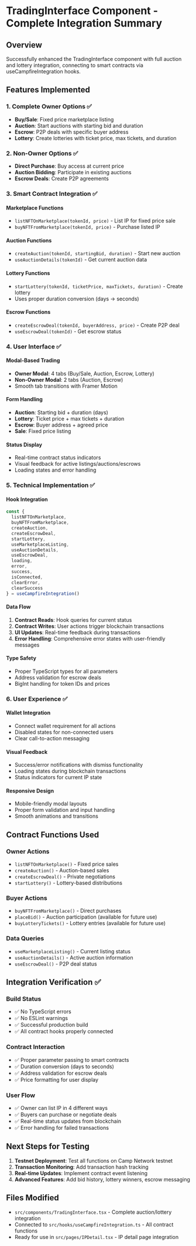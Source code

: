 # TradingInterface Component - Complete Integration Summary

## Overview
Successfully enhanced the TradingInterface component with full auction and lottery integration, connecting to smart contracts via useCampfireIntegration hooks.

## Features Implemented

### 1. **Complete Owner Options** ✅
- **Buy/Sale**: Fixed price marketplace listing
- **Auction**: Start auctions with starting bid and duration
- **Escrow**: P2P deals with specific buyer address  
- **Lottery**: Create lotteries with ticket price, max tickets, and duration

### 2. **Non-Owner Options** ✅
- **Direct Purchase**: Buy access at current price
- **Auction Bidding**: Participate in existing auctions
- **Escrow Deals**: Create P2P agreements

### 3. **Smart Contract Integration** ✅

#### Marketplace Functions
- `listNFTOnMarketplace(tokenId, price)` - List IP for fixed price sale
- `buyNFTFromMarketplace(tokenId, price)` - Purchase listed IP

#### Auction Functions  
- `createAuction(tokenId, startingBid, duration)` - Start new auction
- `useAuctionDetails(tokenId)` - Get current auction data

#### Lottery Functions
- `startLottery(tokenId, ticketPrice, maxTickets, duration)` - Create lottery
- Uses proper duration conversion (days → seconds)

#### Escrow Functions
- `createEscrowDeal(tokenId, buyerAddress, price)` - Create P2P deal
- `useEscrowDeal(tokenId)` - Get escrow status

### 4. **User Interface** ✅

#### Modal-Based Trading
- **Owner Modal**: 4 tabs (Buy/Sale, Auction, Escrow, Lottery)
- **Non-Owner Modal**: 2 tabs (Auction, Escrow)
- Smooth tab transitions with Framer Motion

#### Form Handling
- **Auction**: Starting bid + duration (days)
- **Lottery**: Ticket price + max tickets + duration
- **Escrow**: Buyer address + agreed price
- **Sale**: Fixed price listing

#### Status Display
- Real-time contract status indicators
- Visual feedback for active listings/auctions/escrows
- Loading states and error handling

### 5. **Technical Implementation** ✅

#### Hook Integration
```typescript
const {
  listNFTOnMarketplace,
  buyNFTFromMarketplace, 
  createAuction,
  createEscrowDeal,
  startLottery,
  useMarketplaceListing,
  useAuctionDetails,
  useEscrowDeal,
  loading,
  error,
  success,
  isConnected,
  clearError,
  clearSuccess
} = useCampfireIntegration()
```

#### Data Flow
1. **Contract Reads**: Hook queries for current status
2. **Contract Writes**: User actions trigger blockchain transactions
3. **UI Updates**: Real-time feedback during transactions
4. **Error Handling**: Comprehensive error states with user-friendly messages

#### Type Safety
- Proper TypeScript types for all parameters
- Address validation for escrow deals
- BigInt handling for token IDs and prices

### 6. **User Experience** ✅

#### Wallet Integration
- Connect wallet requirement for all actions
- Disabled states for non-connected users
- Clear call-to-action messaging

#### Visual Feedback
- Success/error notifications with dismiss functionality
- Loading states during blockchain transactions
- Status indicators for current IP state

#### Responsive Design
- Mobile-friendly modal layouts
- Proper form validation and input handling
- Smooth animations and transitions

## Contract Functions Used

### Owner Actions
- `listNFTOnMarketplace()` - Fixed price sales
- `createAuction()` - Auction-based sales
- `createEscrowDeal()` - Private negotiations  
- `startLottery()` - Lottery-based distributions

### Buyer Actions
- `buyNFTFromMarketplace()` - Direct purchases
- `placeBid()` - Auction participation (available for future use)
- `buyLotteryTickets()` - Lottery entries (available for future use)

### Data Queries
- `useMarketplaceListing()` - Current listing status
- `useAuctionDetails()` - Active auction information
- `useEscrowDeal()` - P2P deal status

## Integration Verification ✅

### Build Status
- ✅ No TypeScript errors
- ✅ No ESLint warnings
- ✅ Successful production build
- ✅ All contract hooks properly connected

### Contract Interaction
- ✅ Proper parameter passing to smart contracts
- ✅ Duration conversion (days to seconds)
- ✅ Address validation for escrow deals
- ✅ Price formatting for user display

### User Flow
- ✅ Owner can list IP in 4 different ways
- ✅ Buyers can purchase or negotiate deals
- ✅ Real-time status updates from blockchain
- ✅ Error handling for failed transactions

## Next Steps for Testing
1. **Testnet Deployment**: Test all functions on Camp Network testnet
2. **Transaction Monitoring**: Add transaction hash tracking
3. **Real-time Updates**: Implement contract event listening
4. **Advanced Features**: Add bid history, lottery winners, escrow messaging

## Files Modified
- `src/components/TradingInterface.tsx` - Complete auction/lottery integration
- Connected to `src/hooks/useCampfireIntegration.ts` - All contract functions
- Ready for use in `src/pages/IPDetail.tsx` - IP detail page integration
